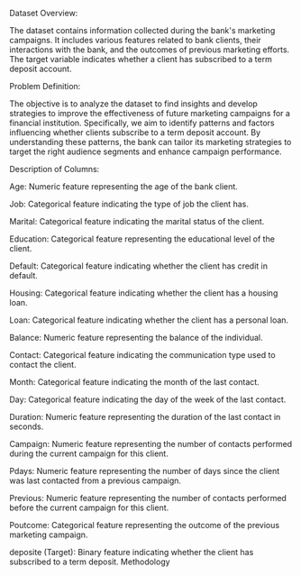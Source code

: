 Dataset Overview:

The dataset contains information collected during the bank's marketing campaigns. It includes various features related to bank clients, 
their interactions with the bank, and the outcomes of previous marketing efforts. 
The target variable indicates whether a client has subscribed to a term deposit account.

Problem Definition:

The objective is to analyze the dataset to find insights and develop strategies to improve the effectiveness of future marketing campaigns for a financial institution. 
Specifically, we aim to identify patterns and factors influencing whether clients subscribe to a term deposit account. 
By understanding these patterns, the bank can tailor its marketing strategies to target the right audience segments and enhance campaign performance.


Description of Columns:

Age: Numeric feature representing the age of the bank client.

Job: Categorical feature indicating the type of job the client has.

Marital: Categorical feature indicating the marital status of the client.

Education: Categorical feature representing the educational level of the client.

Default: Categorical feature indicating whether the client has credit in default.

Housing: Categorical feature indicating whether the client has a housing loan.

Loan: Categorical feature indicating whether the client has a personal loan.

Balance: Numeric feature representing the balance of the individual.

Contact: Categorical feature indicating the communication type used to contact the client.

Month: Categorical feature indicating the month of the last contact.

Day: Categorical feature indicating the day of the week of the last contact.

Duration: Numeric feature representing the duration of the last contact in seconds.

Campaign: Numeric feature representing the number of contacts performed during the current campaign for this client.

Pdays: Numeric feature representing the number of days since the client was last contacted from a previous campaign.

Previous: Numeric feature representing the number of contacts performed before the current campaign for this client.

Poutcome: Categorical feature representing the outcome of the previous marketing campaign.

deposite (Target): Binary feature indicating whether the client has subscribed to a term deposit.
Methodology
